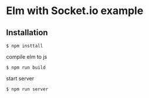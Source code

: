 # Elm with Socket.io example

## Installation
```
$ npm insttall
```

compile elm to js
```
$ npm run build
```

start server
```
$ npm run server
```